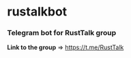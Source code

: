 # **rustalkbot**

### Telegram bot for RustTalk group

**Link to the group** => https://t.me/RustTalk


